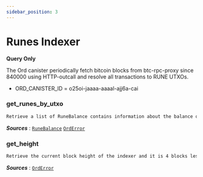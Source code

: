 ```yaml
---
sidebar_position: 3
---
```


# Runes Indexer
**Query Only**

The Ord canister periodically fetch bitcoin blocks from btc-rpc-proxy since 840000 using HTTP-outcall and resolve all transactions to RUNE UTXOs.

- ORD_CANISTER_ID = o25oi-jaaaa-aaaal-ajj6a-cai

### get_runes_by_utxo
```md title="get_runes_by_utxo(txid: String, vout: u32) -> Result<Vec<RuneBalance>, OrdError>"
Retrieve a list of RuneBalance contains information about the balance of the runes associated with a particular utxo from the vout and txid.
```
***Sources*** : 
[`RuneBalance`](https://github.com/octopus-network/ord-canister/blob/master/src/index/entry.rs#L15)
[`OrdError`](https://github.com/octopus-network/ord-canister/blob/master/src/lib.rs#L40)

### get_height
```md title="get_height() -> Result<(u32, String), OrdError>"
Retrieve the current block height of the indexer and it is 4 blocks less than the latest height on the bitcoin chain.
```
***Sources*** : [`OrdError`](https://github.com/octopus-network/ord-canister/blob/master/src/lib.rs#L40)
